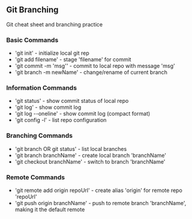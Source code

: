 ## Git Branching

Git cheat sheet and branching practice

### Basic Commands

* 'git init' - initialize local git rep
* 'git add filename' - stage 'filename' for commit
* 'git commit -m 'msg'' - commit to local repo with message
'msg'
* 'git branch -m newName' - change/rename of current branch


### Information Commands
* 'git status' - show commit status of local repo
* 'git log' - show commit log
* 'git log --oneline' - show commit log (compact format)
* 'git config -l' - list repo configuration

### Branching Commands
* 'git branch OR git status' - list local branches
* 'git branch branchName' - create local branch 'branchName'
* 'git checkout branchName' - switch to branch 'branchName'


### Remote Commands
* 'git remote add origin repoUrl' - create alias 'origin'
for remote repo 'repoUrl'
* 'git push origin branchName' - push to remote branch 
'branchName', making it the default remote